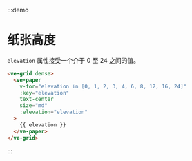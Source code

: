 :::demo

# 纸张高度

`elevation` 属性接受一个介于 0 至 24 之间的值。

```html
<ve-grid dense>
  <ve-paper
    v-for="elevation in [0, 1, 2, 3, 4, 6, 8, 12, 16, 24]"
    :key="elevation"
    text-center
    size="md"
    :elevation="elevation"
  >
    {{ elevation }}
  </ve-paper>
</ve-grid>
```

:::